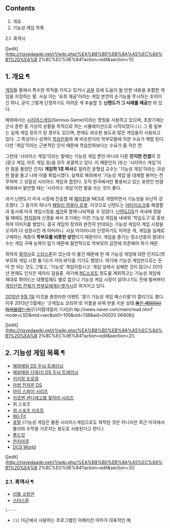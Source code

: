 ## Contents

    

1. 개요 
2. 기능성 게임 목록 
    

2.1. 흑역사

[[edit](http://rigvedawiki.net/r1/wiki.php/%EA%B8%B0%EB%8A%A5%EC%84%B1%20%EA%B
2%8C%EC%9E%84?action=edit&section=1)]

## 1. 개요 ¶

  

[게임](%EA%B2%8C%EC%9E%84.md)들 중에서 특수한 목적을 가지고 있거나
[공부](%EA%B3%B5%EB%B6%80.md) 등에 도움이 될 만한 내용을 포함한 게임을 지칭하는 말. 사실 이는 '유희
제공'이라는 게임 본연의 순기능을 무시하는 조어이긴 하나, 굳이 그렇게 단정하기도 어려운 게 후술할 듯 **닌텐도가 그 사례를 제공**한 바
있다.

  

해외에서는 [시리어스게임](%EC%8B%9C%EB%A6%AC%EC%96%B4%EC%8A%A4%20%EA%B2%8C%EC%9E%84.md)(Serious
Game)이라는 명칭을 사용하고 있으며, 초창기에는 군사 훈련 중 가상의 상황을 목적으로 하는 시뮬레이션으로 시작되었다.`[1]` 그 중
일부는 실제 게임 장르가 된 경우도 있으며, 현재도 비슷한 용도로 많은 게임들이 사용되고 있다. 그 특성이나 성격이
[학습만화](%ED%95%99%EC%8A%B5%EB%A7%8C%ED%99%94.md)와 꽤 비슷한지라 학부모들에 의한 수요가 제법
된다. 다만 '게임'이라는 근본적인 인식 때문에 학습만화보다는 수요가 좀 적은 편.

  

그런데 '시리어스 게임'이라는 말에는 기능성 게임 뿐만 아니라 다른 **진지한 컨셉**의 것(광고 게임, 아트 게임 등)을 모두 포괄하고
있다. 이 때문인지 (또는 '시리어스 게임'이란 말을 몰랐던 건지) **게임학 1호 박사**로 알려진 윤형섭 교수는 '기능성 게임'이라는
괴상한 말을 들고 나와 이를 확립시켰다. 실제로 해외에서 '기능성 게임'을 대체할 용어는 전무하며 그 성질상 시리어스 게임과 겹친다. 오직
한국에서만 통용되고 있는 표현인 만큼 해외에서 발언할 때는 '시리어스 게임'이란 말을 쓰는 것이 좋다.

  

과거 닌텐도가 미국 시장에 진출할 때 [패미컴](%ED%8C%A8%EB%AF%B8%EC%BB%B4.md)을 NES로 개명하면서 기능성을
유난히 강조했다. 그 증거의 하나가 [패밀리 컴퓨터 로봇](%ED%8C%A8%EB%B0%80%EB%A6%AC%20%EC%BB%B4%ED%93%A8%ED%84%B0%20%EB%A1%9C%EB%B4%87.md). 이것으로 닌텐도는 [아타리쇼크](%EC%95%84%ED%83%80%EB%A6%AC%20%EC%87%BC%ED%81%AC.md)를 해결함과 동시에 미국 게임시장을
[세가](%EC%84%B8%EA%B0%80.md)와 함께 나눠먹을 수 있었다. [닌텐도DS](%EB%8B%8C%ED%85%90%EB%8F%84%20DS.md)가 국내에 정발될 때에도
[현지화](%ED%98%84%EC%A7%80%ED%99%94.md)에 신경을 써서 초기에는 이런 기능성 게임을 내세워 '학습도구'로
홍보하여 이미지를 쌓았다. 결국 게임의 정의와 완전히 반대되는 기능성 게임이 게임 시장을 오히려 더 성장시킨 게 아이러니. 사실 아이러니라
단정하기도 어려운 게, 게임을 실제로 구매하는 계층이 **학부모를 비롯한 성인**이기 때문이다. 게임을 즐기는 청소년층의 절대다수는 게임
구매 능력이 없기 때문에 필연적으로 학부모의 금전에 의존해야 하기 때문.

  

최악의 [흑역사](%ED%9D%91%EC%97%AD%EC%82%AC.md)로
[스타스톤](%EC%8A%A4%ED%83%80%EC%8A%A4%ED%86%A4.md)이 있는데 이 물건 때문에 한 때 기능성 게임에
대한 인지도(학부모와 게임 시장 둘 다)가 거의 바닥을 기기도 했었다. 여기에 기능성 게임만으로는 돈이 안 되는 것도 그렇고, '기능성'
게임이랍시고 '게임'성에서 실패한 것이 많으니 2013년 현재도 인식은 제자리 걸음중. 여기에
[NC소프트](NC%EC%86%8C%ED%94%84%ED%8A%B8.md) 정도를 제외하고는 기능성 게임에 제대로 뛰어드는 대형업체도
별로 없으니 기능성 게임 시장이 살아나기도 전에 벌써부터 [게임산업 전체가 학부모에게눈엣가시](%EA%B2%8C%EC%9E%84%EA%B7%9C%EC%A0%9C.md)로 여겨지고 있다.

  

[2010년](2010%EB%85%84.md) [9월 1일](9%EC%9B%94%201%EC%9D%BC.md) 이것을 총망라한
이벤트 '경기 기능성 게임 페스티벌'이 열리기도 했다. 이후 2013년 5월에는 '굿게임쇼 코리아'로 이름을 바꿔 판을 키운
상태.<del>[좋은 게임이다 하지않겠는가](%EC%95%BC%EB%9D%BC%EB%82%98%EC%9D%B4%EC%B9%B4.md)</del>([디지털데일리 기사](h
ttp://news.naver.com/main/read.nhn?mode=LSD&mid=sec&sid1=105&oid=138&aid=00020
06408))

  

[[edit](http://rigvedawiki.net/r1/wiki.php/%EA%B8%B0%EB%8A%A5%EC%84%B1%20%EA%B
2%8C%EC%9E%84?action=edit&section=2)]

## 2. 기능성 게임 목록 ¶

  * [매일매일 DS 두뇌 트레이닝](%EB%A7%A4%EC%9D%BC%EB%A7%A4%EC%9D%BC%20DS%20%EB%91%90%EB%87%8C%20%ED%8A%B8%EB%A0%88%EC%9D%B4%EB%8B%9D.md)
  * [매일매일 더욱더! DS 두뇌 트레이닝](%EB%A7%A4%EC%9D%BC%EB%A7%A4%EC%9D%BC%20%EB%8D%94%EC%9A%B1%EB%8D%94%21%20DS%20%EB%91%90%EB%87%8C%20%ED%8A%B8%EB%A0%88%EC%9D%B4%EB%8B%9D.md)
  * [키키랑 또로랑](%ED%82%A4%ED%82%A4%EB%9E%91%20%EB%98%90%EB%A1%9C%EB%9E%91.md)
  * [마법 천자문 DS](%EB%A7%88%EB%B2%95%20%EC%B2%9C%EC%9E%90%EB%AC%B8#s-2.2.1.md)
  * [아이 스파이 시리즈](%EC%95%84%EC%9D%B4%20%EC%8A%A4%ED%8C%8C%EC%9D%B4%20%EC%8B%9C%EB%A6%AC%EC%A6%88.md)
  * [카르멘 센디에고를 찾아라 시리즈](%EC%B9%B4%EB%A5%B4%EB%A9%98%20%EC%84%BC%EB%94%94%EC%97%90%EA%B3%A0%EB%A5%BC%20%EC%B0%BE%EC%95%84%EB%9D%BC%20%EC%8B%9C%EB%A6%AC%EC%A6%88.md)
  * 위 스포츠
  * [위 스포츠 리조트](%EC%9C%84%20%EC%8A%A4%ED%8F%AC%EC%B8%A0%20%EB%A6%AC%EC%A1%B0%ED%8A%B8.md)
  * [Wii Fit](Wii%20Fit.md)
  * [포탈](%ED%8F%AC%ED%83%88.md) (기능성 게임은 물론 시리어스게임으로도 제작된 것은 아니지만 최근 미국에서 물리와 수학을 가르치는 용도로 사용된다고 한다.)
  * [폴드잇](Fold%20It.md)
  * [한자마루](%ED%95%9C%EC%9E%90%EB%A7%88%EB%A3%A8.md)
  * [DCS World](DCS%20World.md)  

[[edit](http://rigvedawiki.net/r1/wiki.php/%EA%B8%B0%EB%8A%A5%EC%84%B1%20%EA%B
2%8C%EC%9E%84?action=edit&section=3)]

### 2.1. 흑역사 ¶

  * [리틀 소방관](%EB%A6%AC%ED%8B%80%20%EC%86%8C%EB%B0%A9%EA%B4%80.md)
  * [스타스톤](%EC%8A%A4%ED%83%80%EC%8A%A4%ED%86%A4.md)  

  
  

`\----`

  * `[1]` 미군에서 사용하는 프로그램인 아메리칸 아미가 대표적인 예.

